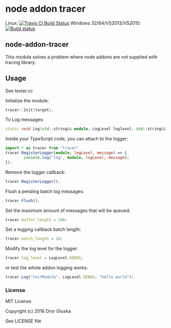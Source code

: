 # node addon tracer
Linux: [![Travis CI Build Status](https://api.travis-ci.org/drorgl/node-addon-tracer.svg)](https://travis-ci.org/drorgl/node-addon-tracer)
Windows 32/64/VS2013/VS2015: [![Build status](https://ci.appveyor.com/api/projects/status/4wu1d7hcpu8k7j6x?svg=true)](https://ci.appveyor.com/project/drorgl/node-addon-tracer)

## node-addon-tracer

This module solves a problem where node addons are not supplied with tracing library.

## Usage
See tester.cc

Initialize the module:
```C++
tracer::Init(target);
```

To Log messages:
```C++
static void Log(std::string&& module, LogLevel loglevel, std::string&& message);
```


Inside your TypeScript code, you can attach to the logger:
```typescript
import * as tracer from "tracer"
tracer.RegisterLogger(module, logLevel, message) => {
        console.log("log", module, logLevel, message);
});
```

Remove the logger callback:
```typescript
tracer.RegisterLogger();
```

Flush a pending batch log messages:
```typescript
tracer.Flush();
```

Set the maximum amount of messages that will be queued:
```typescript
tracer.buffer_length = 100;
```

Set a logging callback batch length:
```typescript
tracer.batch_length = 10;
```

Modify the log level for the logger:
```typescript
tracer.log_level = LogLevel.DEBUG;
```

or test the whole addon logging works:
```typescript
tracer.Log("testModule", LogLevel.DEBUG, "hello world");
```

### License
MIT License

Copyright (c) 2016 Dror Gluska

See LICENSE file
